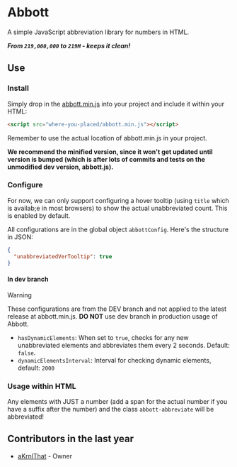 # Abbott

A simple JavaScript abbreviation library for numbers in HTML.

***From `219,000,000` to `219M` - keeps it clean!***

## Use

### Install

Simply drop in the [abbott.min.js](./abbott.min.js) into your project and include it within your HTML:

```html
<script src="where-you-placed/abbott.min.js"></script>
```

Remember to use the actual location of abbott.min.js in your project.

**We recommend the minified version, since it won't get updated until version is bumped (which is after lots of commits and tests on the unmodified dev version, abbott.js).**

### Configure

For now, we can only support configuring a hover tooltip (using `title` which is availab;e in most browsers) to show the actual unabbreviated count. This is enabled by default.

All configurations are in the global object `abbottConfig`. Here's the structure in JSON:

```json
{
  "unabbreviatedVerTooltip": true
}
```

#### In dev branch
> [!WARNING]
> These configurations are from the DEV branch and not applied to the latest release at abbott.min.js.
> **DO NOT** use dev branch in production usage of Abbott.

* `hasDynamicElements`: When set to `true`, checks for any new unabbreviated elements and abbreviates them every 2 seconds. Default: `false`.
* `dynamicElementsInterval`: Interval for checking dynamic elements, default: `2000`

### Usage within HTML
Any elements with JUST a number (add a span for the actual number if you have a suffix after the number) and the class `abbott-abbreviate` will be abbreviated!

## Contributors in the last year
* [aKrnlThat](https://github.com/aKrnlThat) - Owner